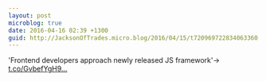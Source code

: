 ```yaml
---
layout: post
microblog: true
date: 2016-04-16 02:39 +1300
guid: http://JacksonOfTrades.micro.blog/2016/04/15/t720969722834063360.html
---
```

'Frontend developers approach newly released JS framework'→ [t.co/GvbefYgH9...](https://t.co/GvbefYgH92)
